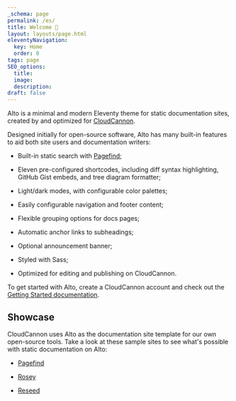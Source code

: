 ```yaml
---
_schema: page
permalink: /es/
title: Welcome 👋
layout: layouts/page.html
eleventyNavigation:
  key: Home
  order: 0
tags: page
SEO_options:
  title:
  image:
  description:
draft: false
---
```

Alto is a minimal and modern Eleventy theme for static documentation sites, created by and optimized for <a href="https://cloudcannon.com" target="_blank" rel="noopener">CloudCannon</a>.

Designed initially for open-source software, Alto has many built-in features to aid both site users and documentation writers:

* Built-in static search with <a href="https://pagefind.app" target="_blank" rel="noopener">Pagefind</a>;

* Eleven pre-configured shortcodes, including diff syntax highlighting, GitHub Gist embeds, and tree diagram formatter;

* Light/dark modes, with configurable color palettes;

* Easily configurable navigation and footer content;

* Flexible grouping options for docs pages;

* Automatic anchor links to subheadings;

* Optional announcement banner;

* Styled with Sass;&nbsp;

* Optimized for editing and publishing on CloudCannon.

To get started with Alto, create a CloudCannon account and check out the [Getting Started documentation](/docs/).

## Showcase

CloudCannon uses Alto as the documentation site template for our own open-source tools. Take a look at these sample sites to see what's possible with static documentation on Alto:&nbsp;

* <a href="https://pagefind.app/" target="_blank" rel="noopener">Pagefind</a>

* <a href="https://rosey.app/" target="_blank" rel="noopener">Rosey</a>

* <a href="https://reseed.app/" target="_blank" rel="noopener">Reseed</a>